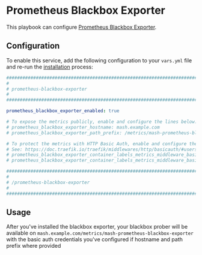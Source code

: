 <!--
SPDX-FileCopyrightText: 2023 Nikita Chernyi
SPDX-FileCopyrightText: 2023 - 2024 Slavi Pantaleev

SPDX-License-Identifier: AGPL-3.0-or-later
-->

# Prometheus Blackbox Exporter

This playbook can configure [Prometheus Blackbox Exporter](https://github.com/prometheus/blackbox_exporter).

## Configuration

To enable this service, add the following configuration to your `vars.yml` file and re-run the [installation](../installing.md) process:

```yaml
########################################################################
#                                                                      #
# prometheus-blackbox-exporter                                         #
#                                                                      #
########################################################################

prometheus_blackbox_exporter_enabled: true

# To expose the metrics publicly, enable and configure the lines below:
# prometheus_blackbox_exporter_hostname: mash.example.com
# prometheus_blackbox_exporter_path_prefix: /metrics/mash-prometheus-blackbox-exporter

# To protect the metrics with HTTP Basic Auth, enable and configure the lines below.
# See: https://doc.traefik.io/traefik/middlewares/http/basicauth/#users
# prometheus_blackbox_exporter_container_labels_metrics_middleware_basic_auth_enabled: true
# prometheus_blackbox_exporter_container_labels_metrics_middleware_basic_auth_users: ''

########################################################################
#                                                                      #
# /prometheus-blackbox-exporter                                        #
#                                                                      #
########################################################################
```

## Usage

After you've installed the blackbox exporter, your blackbox prober will be available on `mash.example.com/metrics/mash-prometheus-blackbox-exporter` with the basic auth credentials you've configured if hostname and path prefix where provided
